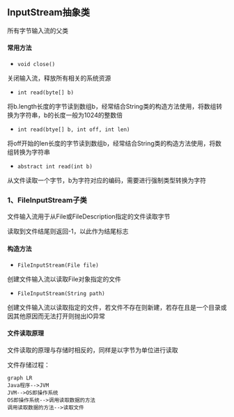 ## InputStream抽象类

所有字节输入流的父类

#### 常用方法

- `void close()`

关闭输入流，释放所有相关的系统资源

- `int read(byte[] b)`

将b.length长度的字节读到数组b，经常结合String类的构造方法使用，将数组转换为字符串，b的长度一般为1024的整数倍

- `int read(btye[] b, int off, int len)`

将off开始的len长度的字节读到数组b，经常结合String类的构造方法使用，将数组转换为字符串

- `abstract int read(int b)`

从文件读取一个字节，b为字符对应的编码，需要进行强制类型转换为字符

### 1、FileInputStream子类

文件输入流用于从File或FileDescription指定的文件读取字节

读取到文件结尾则返回-1，以此作为结尾标志

#### 构造方法

- `FileInputStream(File file)`

创建文件输入流以读取File对象指定的文件

- `FileInputStream(String path)`

创建文件输入流以读取指定的文件，若文件不存在则新建，若存在且是一个目录或因其他原因而无法打开则抛出IO异常

#### 文件读取原理

文件读取的原理与存储时相反的，同样是以字节为单位进行读取

文件存储过程：

```mermaid
graph LR
Java程序-->JVM
JVM-->OS即操作系统
OS即操作系统-->调用读取数据的方法
调用读取数据的方法-->读取文件
```

